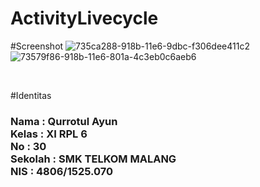 # ActivityLivecycle
#Screenshot
![735ca288-918b-11e6-9dbc-f306dee411c2](https://cloud.githubusercontent.com/assets/22120736/22575930/5626bb8c-e9eb-11e6-8aa2-145e9b6f2174.jpeg)
![73579f86-918b-11e6-801a-4c3eb0c6aeb6](https://cloud.githubusercontent.com/assets/22120736/22575931/5627e07a-e9eb-11e6-87db-26f0afcde839.jpeg)

<br>


#Identitas
<h3> 
Nama : Qurrotul Ayun <br>
Kelas : XI RPL 6  <br>
No : 30 <br>
Sekolah : SMK TELKOM MALANG <br> 
NIS : 4806/1525.070
</h3>
